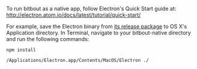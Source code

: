 To run bitbout as a native app, follow Electron's Quick Start guide at:
http://electron.atom.io/docs/latest/tutorial/quick-start/

For example, save the Electron binary from [its release package](https://github.com/electron/electron/releases) to OS X's Application directory. In Terminal, navigate to your bitbout-native directory and run the following commands:

`npm install`

`/Applications/Electron.app/Contents/MacOS/Electron ./`
